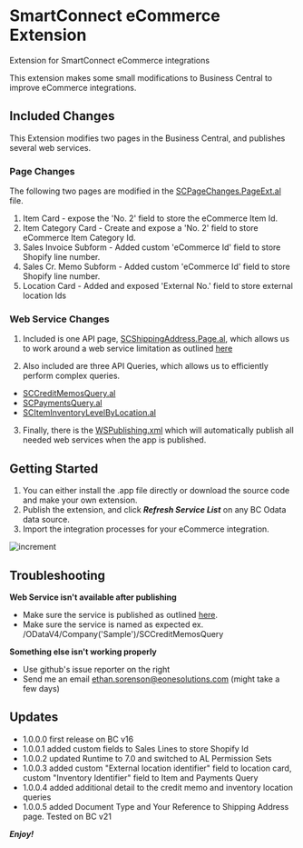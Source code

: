 # SmartConnect eCommerce Extension
Extension for SmartConnect eCommerce integrations

This extension makes some small modifications to Business Central to improve eCommerce integrations.

## Included Changes

This Extension modifies two pages in the Business Central, and publishes several web services.

### Page Changes
The following two pages are modified in the [SCPageChanges.PageExt.al](SCPageChanges.PageExt.al) file.

1. Item Card - expose the 'No. 2' field to store the eCommerce Item Id.
2. Item Category Card - Create and expose a 'No. 2' field to store eCommerce Item Category Id. 
3. Sales Invoice Subform - Added custom 'eCommerce Id' field to store Shopify line number.
4. Sales Cr. Memo Subform - Added custom 'eCommerce Id' field to store Shopify line number.
5. Location Card - Added and exposed 'External No.' field to store external location Ids

### Web Service Changes
1. Included is one API page, [SCShippingAddress.Page.al](SCShippingAddress.Page.al), which allows us to work around a web service limitation as outlined [here](https://www.eonesolutions.com/help-article/failed-to-create-record-property-editable-for-ship-to-address-is-invalid/ "here")

2. Also included are three API Queries, which allows us to efficiently perform complex queries.
- [SCCreditMemosQuery.al](SCCreditMemosQuery.al)
- [SCPaymentsQuery.al](SCPaymentsQuery.al)
- [SCItemInventoryLevelByLocation.al](SCItemInventoryLevelByLocation.al)

3. Finally, there is the [WSPublishing.xml](WSPublishing.xml) which will automatically publish all needed web services when the app is published.

## Getting Started

1. You can either install the .app file directly or download the source code and make your own extension.
2. Publish the extension, and click ***Refresh Service List*** on any BC Odata data source.
3. Import the integration processes for your eCommerce integration.

![increment](https://i.imgur.com/ENxN3bc.jpg)

## Troubleshooting

**Web Service isn't available after publishing**

- Make sure the service is published as outlined [here](https://docs.microsoft.com/en-us/dynamics365/business-central/across-how-publish-web-service "documentation").
- Make sure the service is named as expected ex. /ODataV4/Company('Sample')/SCCreditMemosQuery

**Something else isn't working properly**

- Use github's issue reporter on the right
- Send me an email ethan.sorenson@eonesolutions.com (might take a few days)

## Updates

- 1.0.0.0 first release on BC v16
- 1.0.0.1 added custom fields to Sales Lines to store Shopify Id
- 1.0.0.2 updated Runtime to 7.0 and switched to AL Permission Sets
- 1.0.0.3 added custom "External location identifier" field to location card, custom "Inventory Identifier" field to Item and Payments Query
- 1.0.0.4 added additional detail to the credit memo and inventory location queries
- 1.0.0.5 added Document Type and Your Reference to Shipping Address page. Tested on BC v21

***Enjoy!***